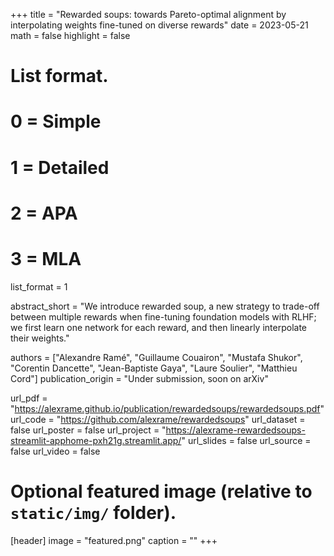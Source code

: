 +++
title = "Rewarded soups: towards Pareto-optimal alignment by interpolating weights fine-tuned on diverse rewards"
date = 2023-05-21
math = false
highlight = false

# List format.
#   0 = Simple
#   1 = Detailed
#   2 = APA
#   3 = MLA
list_format = 1

abstract_short = "We introduce rewarded soup, a new strategy to trade-off between multiple rewards when fine-tuning foundation models with RLHF; we first learn one network for each reward, and then linearly interpolate their weights."

authors = ["Alexandre Ramé", "Guillaume Couairon", "Mustafa Shukor", "Corentin Dancette", "Jean-Baptiste Gaya", "Laure Soulier", "Matthieu Cord"]
publication_origin = "Under submission, soon on arXiv"

url_pdf = "https://alexrame.github.io/publication/rewardedsoups/rewardedsoups.pdf"
url_code = "https://github.com/alexrame/rewardedsoups"
url_dataset = false
url_poster = false
url_project = "https://alexrame-rewardedsoups-streamlit-apphome-pxh21g.streamlit.app/"
url_slides = false
url_source = false
url_video = false


# Optional featured image (relative to `static/img/` folder).
[header]
image = "featured.png"
caption = ""
+++
